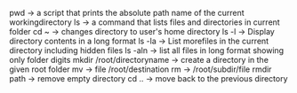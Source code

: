 pwd -> a script that prints the absolute path name of the current workingdirectory
ls -> a command that lists files and directories in current folder
cd ~ -> changes directory to user's home directory
ls -l -> Display directory contents in a long format
ls -la -> List morefiles in the current directory including hidden files
ls -aln -> list all files in long format showing only folder digits
mkdir /root/directoryname -> create a directory in the given root folder
mv -> file /root/destination
rm -> /root/subdir/file
rmdir path -> remove empty directory
cd .. -> move back to the previous directory
